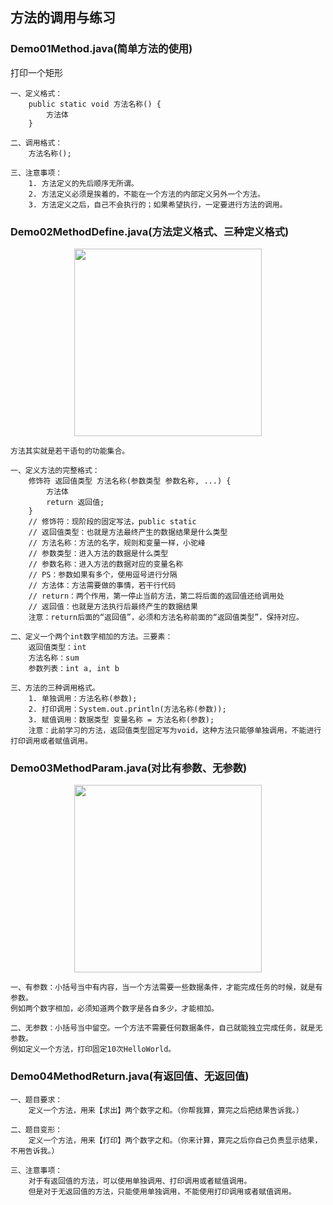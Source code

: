 ## 方法的调用与练习

### Demo01Method.java(简单方法的使用)
打印一个矩形
```shell
一、定义格式：
    public static void 方法名称() {
        方法体
    }

二、调用格式：
    方法名称();

三、注意事项：
    1. 方法定义的先后顺序无所谓。
    2. 方法定义必须是挨着的，不能在一个方法的内部定义另外一个方法。
    3. 方法定义之后，自己不会执行的；如果希望执行，一定要进行方法的调用。
```

### Demo02MethodDefine.java(方法定义格式、三种定义格式)
<p align="center">
    <img width="300" src="/src/images/day04-03-方法调用流程图解.png">
</p>

```shell
方法其实就是若干语句的功能集合。

一、定义方法的完整格式：
    修饰符 返回值类型 方法名称(参数类型 参数名称, ...) {
        方法体
        return 返回值;
    }
    // 修饰符：现阶段的固定写法，public static
    // 返回值类型：也就是方法最终产生的数据结果是什么类型
    // 方法名称：方法的名字，规则和变量一样，小驼峰
    // 参数类型：进入方法的数据是什么类型
    // 参数名称：进入方法的数据对应的变量名称
    // PS：参数如果有多个，使用逗号进行分隔
    // 方法体：方法需要做的事情，若干行代码
    // return：两个作用，第一停止当前方法，第二将后面的返回值还给调用处
    // 返回值：也就是方法执行后最终产生的数据结果
    注意：return后面的“返回值”，必须和方法名称前面的“返回值类型”，保持对应。

二、定义一个两个int数字相加的方法。三要素：
    返回值类型：int
    方法名称：sum
    参数列表：int a, int b

三、方法的三种调用格式。
    1. 单独调用：方法名称(参数);
    2. 打印调用：System.out.println(方法名称(参数));
    3. 赋值调用：数据类型 变量名称 = 方法名称(参数);
    注意：此前学习的方法，返回值类型固定写为void，这种方法只能够单独调用，不能进行打印调用或者赋值调用。
```

### Demo03MethodParam.java(对比有参数、无参数)
<p align="center">
    <img width="300" src="/src/images/day04-04-方法返回值的有无.png">
</p>

```shell
一、有参数：小括号当中有内容，当一个方法需要一些数据条件，才能完成任务的时候，就是有参数。
例如两个数字相加，必须知道两个数字是各自多少，才能相加。

二、无参数：小括号当中留空。一个方法不需要任何数据条件，自己就能独立完成任务，就是无参数。
例如定义一个方法，打印固定10次HelloWorld。
```

### Demo04MethodReturn.java(有返回值、无返回值)
```shell
一、题目要求：
    定义一个方法，用来【求出】两个数字之和。（你帮我算，算完之后把结果告诉我。）

二、题目变形：
    定义一个方法，用来【打印】两个数字之和。（你来计算，算完之后你自己负责显示结果，不用告诉我。）

三、注意事项：
    对于有返回值的方法，可以使用单独调用、打印调用或者赋值调用。
    但是对于无返回值的方法，只能使用单独调用，不能使用打印调用或者赋值调用。
```
